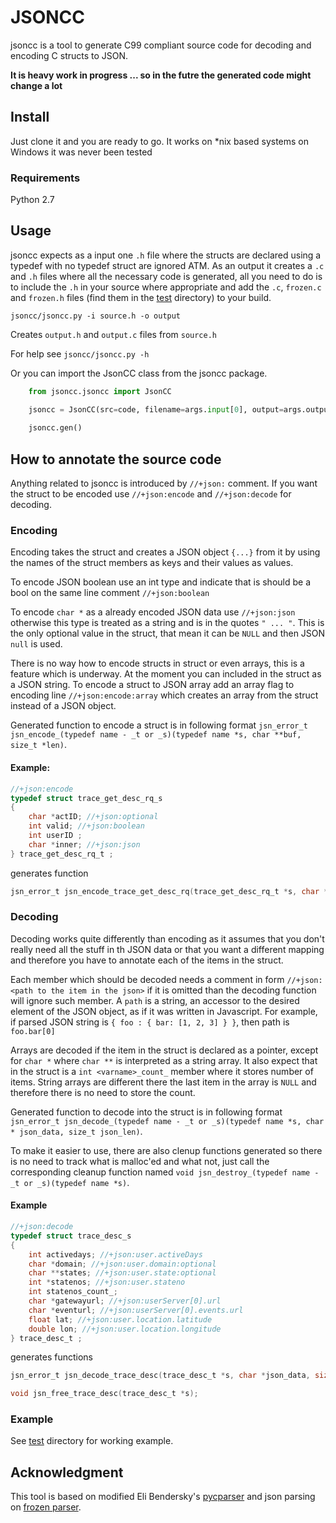 # JSONCC

jsoncc is a tool to generate C99 compliant source code for decoding
and encoding C structs to JSON.

**It is heavy work in progress ... 
so in the futre the generated code might change a lot**

## Install

Just clone it and you are ready to go. It works on *nix based
systems on Windows it was never been tested

### Requirements

Python 2.7

## Usage

jsoncc expects as a input one `.h` file where the structs are declared
using a typedef with no typedef struct are ignored ATM. As an output
it creates a `.c` and `.h` files where all the necessary code is
generated, all you need to do is to include the `.h` in your source
where appropriate and add the `.c`, `frozen.c` and `frozen.h`
files (find them in the [test](test/) directory) to your build.

`jsoncc/jsoncc.py -i source.h -o output`

Creates `output.h` and `output.c` files from `source.h`

For help see `jsoncc/jsoncc.py -h`

Or you can import the JsonCC class from the jsoncc package.

```python
    from jsoncc.jsoncc import JsonCC

    jsoncc = JsonCC(src=code, filename=args.input[0], output=args.output[0], debug=True/False, parse_debug=True/false)
            
    jsoncc.gen()
```

## How to annotate the source code

Anything related to jsoncc is introduced by `//+json:` comment.
If you want the struct to be encoded use `//+json:encode` and
`//+json:decode` for decoding.

### Encoding

Encoding takes the struct and creates a JSON object `{...}` from it by
using the names of the struct members as keys and their values as
values.

To encode JSON boolean use an int type and indicate that is should be
a bool on the same line comment `//+json:boolean`

To encode `char *` as a already encoded JSON data use `//+json:json`
otherwise this type is treated as a string and is in the quotes `"
... "`. This is the only optional value in the struct, that mean it
can be `NULL` and then JSON `null` is used.

There is no way how to encode structs in struct or even arrays, this
is a feature which is underway. At the moment you can included in the
struct as a JSON string. To encode a struct to JSON array add an array
flag to encoding line `//+json:encode:array` which creates an array
from the struct instead of a JSON object.

Generated function to encode a struct is in following format
`jsn_error_t jsn_encode_(typedef name - _t or _s)(typedef name
*s, char **buf, size_t *len)`.

#### Example: 
```c
//+json:encode
typedef struct trace_get_desc_rq_s
{
    char *actID; //+json:optional
    int valid; //+json:boolean
    int userID ;
    char *inner; //+json:json
} trace_get_desc_rq_t ;
```
generates function

```c
jsn_error_t jsn_encode_trace_get_desc_rq(trace_get_desc_rq_t *s, char **buf, size_t *len);
```

### Decoding

Decoding works quite differently than encoding as it assumes that you
don't really need all the stuff in th JSON data or that you want a
different mapping and therefore you have to annotate each of the items
in the struct.

Each member which should be decoded needs a comment in form
`//+json:<path to the item in the json>` if it is omitted than the
decoding function will ignore such member.  A `path` is a string, an
accessor to the desired element of the JSON object, as if it was
written in Javascript. For example, if parsed JSON string is `{ foo :
{ bar: [1, 2, 3] } }`, then path is `foo.bar[0]`

Arrays are decoded if the item in the struct is declared as a pointer,
except for `char *` where `char **` is interpreted as a string
array. It also expect that in the struct is a `int <varname>_count_`
member where it stores number of items. String arrays are different
there the last item in the array is `NULL` and therefore there is no
need to store the count.

Generated function to decode into the  struct is in following format
`jsn_error_t jsn_decode_(typedef name - _t or _s)(typedef name
*s, char * json_data, size_t json_len)`.

To make it easier to use, there are also clenup functions generated so
there is no need to track what is malloc'ed and what not, just call
the corresponding cleanup function named
`void jsn_destroy_(typedef name - _t or _s)(typedef name *s)`.

#### Example

```c
//+json:decode
typedef struct trace_desc_s
{
    int activedays; //+json:user.activeDays
    char *domain; //+json:user.domain:optional
    char **states; //+json:user.state:optional
    int *statenos; //+json:user.stateno
    int statenos_count_;
    char *gatewayurl; //+json:userServer[0].url
    char *eventurl; //+json:userServer[0].events.url
    float lat; //+json:user.location.latitude
    double lon; //+json:user.location.longitude
} trace_desc_t ;
```
generates functions

```c
jsn_error_t jsn_decode_trace_desc(trace_desc_t *s, char *json_data, size_t json_len);

void jsn_free_trace_desc(trace_desc_t *s);
```

### Example

See [test](test/) directory for working example.

## Acknowledgment

This tool is based on modified Eli Bendersky's [pycparser](https://github.com/eliben/pycparser) and json parsing on [frozen parser](https://github.com/cesanta/frozen).
